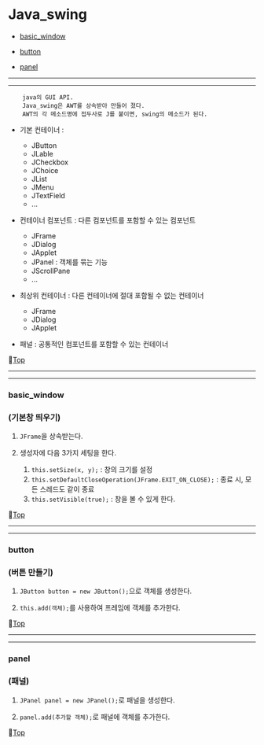 # Java_swing

* [basic_window](#basic_window)


* [button](#button)


* [panel](#panel)

---
---

		java의 GUI API.
		Java_swing은 AWT를 상속받아 만들어 졌다.
		AWT의 각 메소드명에 접두사로 J를 붙이면, swing의 메소드가 된다. 

* 기본 컨테이너 : 

	* JButton
	* JLable
	* JCheckbox
	* JChoice
	* JList
	* JMenu
	* JTextField 
	* ...


* 컨테이너 컴포넌트 : 다른 컴포넌트를 포함할 수 있는 컴포넌트

	* JFrame
	* JDialog
	* JApplet
	* JPanel : 객체를 묶는 기능		
	* JScrollPane 
	* ...
	

* 최상위 컨테이너 : 다른 컨테이너에 절대 포함될 수 없는 컨테이너

	* JFrame
	* JDialog
	* JApplet
	

* 패널 : 공통적인 컴포넌트를 포함할 수 있는 컨테이너

:camel:[Top](#java_swing)

---
---

### basic_window
### (기본창 띄우기)

1. ``JFrame``을 상속받는다.

1. 생성자에 다음 3가지 세팅을 한다.

	1. ``this.setSize(x, y);`` : 창의 크기를 설정
	1. ``this.setDefaultCloseOperation(JFrame.EXIT_ON_CLOSE);`` : 종료 시, 모든 스레드도 같이 종료
	1. ``this.setVisible(true);`` : 창을 볼 수 있게 한다.
	
:camel:[Top](#java_swing)
	
---
---

### button
### (버튼 만들기)

1. ``JButton button = new JButton();``으로 객체를 생성한다.

1. ``this.add(객체);``를 사용하여 프레임에 객체를 추가한다.

:camel:[Top](#java_swing)

---
---

### panel
### (패널)

1. ``JPanel panel = new JPanel();``로 패널을 생성한다.

1. ``panel.add(추가할 객체);``로 패널에 객체를 추가한다.

:camel:[Top](#java_swing)